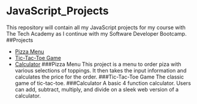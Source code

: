 # JavaScript_Projects
This repository will contain all my JavaScript projects for my course with The Tech Academy as I continue with my Software Developer Bootcamp. 
##Projects
- [Pizza Menu](https://github.com/mjh2493/JavaScript_Projects/tree/main/Pizza_Project)
- [Tic-Tac-Toe Game](https://github.com/mjh2493/JavaScript_Projects/tree/main/TicTacToe)
- [Calculator](https://github.com/mjh2493/JavaScript_Projects/tree/main/Calculator)
###Pizza Menu
This project is a menu to order piza with various selections of toppings. It then takes the input information and calculates the price for the order.
###Tic-Tac-Toe Game
The classic game of tic-tac-toe. 
###Calculator
A basic 4 function calculator. Users can add, subtract, multiply, and divide on a sleek web version of a calculator.
